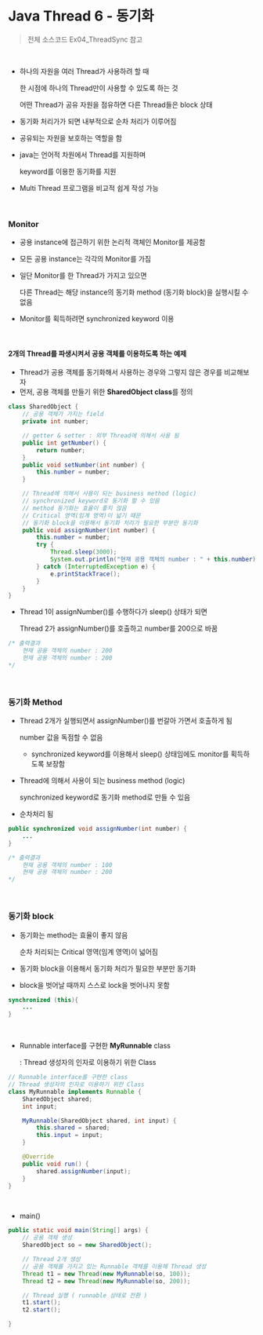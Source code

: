 # Java Thread 6 - 동기화

> 전체 소스코드 Ex04_ThreadSync 참고

<br>

- 하나의 자원을 여러 Thread가 사용하려 할 때

  한 시점에 하나의 Thread만이 사용할 수 있도록 하는 것

  어떤 Thread가 공유 자원을 점유하면 다른 Thread들은 block 상태

- 동기화 처리가가 되면 내부적으로 순차 처리가 이루어짐
- 공유되는 자원을 보호하는 역할을 함

- java는 언어적 차원에서 Thread를 지원하며

  keyword를 이용한 동기화를 지원

- Multi Thread 프로그램을 비교적 쉽게 작성 가능

<br>

### Monitor

- 공용 instance에 접근하기 위한 논리적 객체인 Monitor를 제공함

- 모든 공용 instance는 각각의 Monitor를 가짐

- 일단 Monitor를 한 Thread가 가지고 있으면

  다른 Thread는 해당 instance의 동기화 method (동기화 block)을 실행시킬 수 없음

- Monitor를 획득하려면 synchronized keyword 이용

<br>

#### 2개의 Thread를 파생시켜서 공용 객체를 이용하도록 하는 예제

 * Thread가 공용 객체를 동기화해서 사용하는 경우와 그렇지 않은 경우를 비교해보자
 * 먼저, 공용 객체를 만들기 위한 **SharedObject class**를 정의

``` java
class SharedObject {
	// 공용 객체가 가지는 field
	private int number;

	// getter & setter : 외부 Thread에 의해서 사용 됨
	public int getNumber() {
		return number;
	}
	public void setNumber(int number) {
		this.number = number;
	}

	// Thread에 의해서 사용이 되는 business method (logic)
    // synchronized keyword로 동기화 할 수 있음
	// method 동기화는 효율이 좋지 않음
    // Critical 영역(임계 영역)이 넓기 때문
    // 동기화 block을 이용해서 동기화 처리가 필요한 부분만 동기화
	public void assignNumber(int number) {
		this.number = number;
		try {
			Thread.sleep(3000);
			System.out.println("현재 공용 객체의 number : " + this.number);
		} catch (InterruptedException e) {
			e.printStackTrace();
		}
	}
}
```

- Thread 1이 assignNumber()를 수행하다가 sleep() 상태가 되면

  Thread 2가 assignNumber()를 호출하고 number를 200으로 바꿈

``` java
/* 출력결과
    현재 공용 객체의 number : 200
    현재 공용 객체의 number : 200 
*/
```

<BR>

### 동기화 Method

- Thread 2개가 실행되면서 assignNumber()를 번갈아 가면서 호출하게 됨

  number 값을 독점할 수 없음

  - synchronized keyword를 이용해서 sleep() 상태임에도 monitor를 획득하도록 보장함

- Thread에 의해서 사용이 되는 business method (logic)

  synchronized keyword로 동기화 method로 만들 수 있음

- 순차처리 됨

``` java
public synchronized void assignNumber(int number) {
    ...
}
```

```java
/* 출력결과
    현재 공용 객체의 number : 100
    현재 공용 객체의 number : 200 
*/
```

<br>

### 동기화 block

- 동기화는 method는 효율이 좋지 않음

  순차 처리되는 Critical 영역(임계 영역)이 넓어짐

- 동기화 block을 이용해서 동기화 처리가 필요한 부분만 동기화

- block을 벗어날 때까지 스스로 lock을 벗어나지 못함

``` java
synchronized (this){
    ...
}
```

<bR>

- Runnable interface를 구현한 **MyRunnable** class

  : Thread 생성자의 인자로 이용하기 위한 Class

``` java
// Runnable interface를 구현한 class
// Thread 생성자의 인자로 이용하기 위한 Class
class MyRunnable implements Runnable {
	SharedObject shared;
	int input;

	MyRunnable(SharedObject shared, int input) {
		this.shared = shared;
		this.input = input;
	}

	@Override
	public void run() {
		shared.assignNumber(input);
	}
}
```

<br>

- main() 

``` java
public static void main(String[] args) {
    // 공용 객체 생성
    SharedObject so = new SharedObject();

    // Thread 2개 생성
    // 공용 객체를 가지고 있는 Runnable 객체를 이용해 Thread 생성
    Thread t1 = new Thread(new MyRunnable(so, 100));
    Thread t2 = new Thread(new MyRunnable(so, 200));

    // Thread 실행 ( runnable 상태로 전환 )
    t1.start();
    t2.start();

}
```

